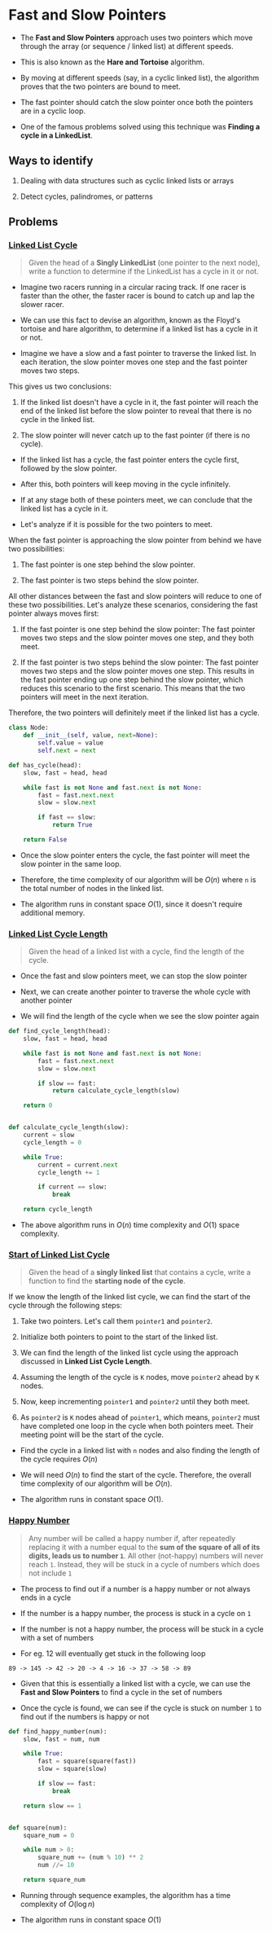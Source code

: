 # Fast and Slow Pointers

- The **Fast and Slow Pointers** approach uses two pointers which move through the array (or sequence / linked list) at different speeds.

- This is also known as the **Hare and Tortoise** algorithm.

- By moving at different speeds (say, in a cyclic linked list), the algorithm proves that the two pointers are bound to meet.

- The fast pointer should catch the slow pointer once both the pointers are in a cyclic loop.

- One of the famous problems solved using this technique was **Finding a cycle in a LinkedList**.

## Ways to identify

1. Dealing with data structures such as cyclic linked lists or arrays

2. Detect cycles, palindromes, or patterns

## Problems

### [Linked List Cycle](./02_linked_list_cycle.py)

> Given the head of a **Singly LinkedList** (one pointer to the next node), write a function to determine if the LinkedList has a cycle in it or not.

- Imagine two racers running in a circular racing track. If one racer is faster than the other, the faster racer is bound to catch up and lap the slower racer.

- We can use this fact to devise an algorithm, known as the Floyd's tortoise and hare algorithm, to determine if a linked list has a cycle in it or not.

- Imagine we have a slow and a fast pointer to traverse the linked list. In each iteration, the slow pointer moves one step and the fast pointer moves two steps.

This gives us two conclusions:

1. If the linked list doesn't have a cycle in it, the fast pointer will reach
   the end of the linked list before the slow pointer to reveal that there is no
   cycle in the linked list.

2. The slow pointer will never catch up to the fast pointer (if there is no
   cycle).

- If the linked list has a cycle, the fast pointer enters the cycle first,
followed by the slow pointer.

- After this, both pointers will keep moving in the cycle infinitely.

- If at any stage both of these pointers meet, we can conclude that the linked list has a cycle in it.

- Let's analyze if it is possible for the two pointers to meet.

When the fast pointer is approaching the slow pointer from behind we have two possibilities:

1. The fast pointer is one step behind the slow pointer.

2. The fast pointer is two steps behind the slow pointer.

All other distances between the fast and slow pointers will reduce to one of these two possibilities. Let's analyze these scenarios, considering the fast pointer always moves first:

1. If the fast pointer is one step behind the slow pointer: The fast pointer moves two steps and the slow pointer moves one step, and they both meet.

2. If the fast pointer is two steps behind the slow pointer: The fast pointer moves two steps and the slow pointer moves one step. This results in the fast pointer ending up one step behind the slow pointer,
   which reduces this scenario to the first scenario. This means that the two pointers will meet in the next iteration.

Therefore, the two pointers will definitely meet if the linked list has a cycle.

```python
class Node:
    def __init__(self, value, next=None):
        self.value = value
        self.next = next

def has_cycle(head):
    slow, fast = head, head

    while fast is not None and fast.next is not None:
        fast = fast.next.next
        slow = slow.next

        if fast == slow:
            return True

    return False
```

- Once the slow pointer enters the cycle, the fast pointer will meet the slow pointer in the same loop.

- Therefore, the time complexity of our algorithm will be $O(n)$ where `n` is the total number of nodes in the linked list.

- The algorithm runs in constant space $O(1)$, since it doesn't require
  additional memory.

### [Linked List Cycle Length](./03_linked_list_cycle_length.py)

> Given the head of a linked list with a cycle, find the length of the cycle.

- Once the fast and slow pointers meet, we can stop the slow pointer

- Next, we can create another pointer to traverse the whole cycle with another pointer

- We will find the length of the cycle when we see the slow pointer again

```python
def find_cycle_length(head):
    slow, fast = head, head

    while fast is not None and fast.next is not None:
        fast = fast.next.next
        slow = slow.next

        if slow == fast:
            return calculate_cycle_length(slow)

    return 0


def calculate_cycle_length(slow):
    current = slow
    cycle_length = 0

    while True:
        current = current.next
        cycle_length += 1

        if current == slow:
            break

    return cycle_length
```

- The above algorithm runs in $O(n)$ time complexity and $O(1)$ space complexity.

### [Start of Linked List Cycle](./04_start_linked_list_cycle.py)

> Given the head of a **singly linked list** that contains a cycle, write a function to find the **starting node of the cycle**.

If we know the length of the linked list cycle, we can find the start of the
cycle through the following steps:

1. Take two pointers. Let's call them `pointer1` and `pointer2`.

2. Initialize both pointers to point to the start of the linked list.

3. We can find the length of the linked list cycle using the approach discussed in **Linked List Cycle Length**.

4. Assuming the length of the cycle is `K` nodes, move `pointer2` ahead by `K` nodes.

5. Now, keep incrementing `pointer1` and `pointer2` until they both meet.

6. As `pointer2` is `K` nodes ahead of `pointer1`, which means, `pointer2` must have completed one loop in the cycle when both pointers meet. Their meeting point will be the start of the cycle.

- Find the cycle in a linked list with `n` nodes and also finding the length of the cycle requires $O(n)$

- We will need $O(n)$ to find the start of the cycle. Therefore, the overall time complexity of our algorithm will be $O(n)$.

- The algorithm runs in constant space $O(1)$.

### [Happy Number](./05_happy_number.py)

> Any number will be called a happy number if, after repeatedly replacing it with a number equal to the **sum of the square of all of its digits, leads us to number `1`**. All other (not-happy) numbers will never reach `1`. Instead, they will be stuck in a cycle of numbers which does not include `1`

- The process to find out if a number is a happy number or not always ends in a cycle

- If the number is a happy number, the process is stuck in a cycle on `1`

- If the number is not a happy number, the process will be stuck in a cycle with a set of numbers

- For eg. 12 will eventually get stuck in the following loop

```text
89 -> 145 -> 42 -> 20 -> 4 -> 16 -> 37 -> 58 -> 89
```

- Given that this is essentially a linked list with a cycle, we can use the **Fast and Slow Pointers** to find a cycle in the set of numbers

- Once the cycle is found, we can see if the cycle is stuck on number `1` to find out if the numbers is happy or not

```python
def find_happy_number(num):
    slow, fast = num, num

    while True:
        fast = square(square(fast))
        slow = square(slow)

        if slow == fast:
            break

    return slow == 1


def square(num):
    square_num = 0

    while num > 0:
        square_num += (num % 10) ** 2
        num //= 10

    return square_num
```

- Running through sequence examples, the algorithm has a time complexity of $O(\log n)$

- The algorithm runs in constant space $O(1)$
